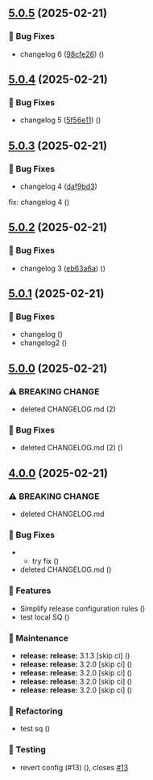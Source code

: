 ## [5.0.5](https://github.com/upstars-global/test-repo/compare/v5.0.4...v5.0.5) (2025-02-21)

### 🐛 Bug Fixes

* changelog 6 ([98cfe26](https://github.com/upstars-global/test-repo/commit/98cfe26ebb256d1d6fb58bc83fb090ac1552f685)) ([](https://github.com/upstars-global/test-repo/commit/98cfe26ebb256d1d6fb58bc83fb090ac1552f685))

## [5.0.4](https://github.com/upstars-global/test-repo/compare/v5.0.3...v5.0.4) (2025-02-21)

### 🐛 Bug Fixes

* changelog 5 ([5f56e11](https://github.com/upstars-global/test-repo/commit/5f56e1123395022634a6ff113c757841bcb3d931)) ([](https://github.com/upstars-global/test-repo/commit/5f56e1123395022634a6ff113c757841bcb3d931))

## [5.0.3](https://github.com/upstars-global/test-repo/compare/v5.0.2...v5.0.3) (2025-02-21)

### 🐛 Bug Fixes

* changelog 4 ([daf9bd3](https://github.com/upstars-global/test-repo/commit/daf9bd3a171ecb9bde84bb3a2c83c840d7017cd8))

fix: changelog 4 ([](https://github.com/upstars-global/test-repo/commit/daf9bd3a171ecb9bde84bb3a2c83c840d7017cd8))

## [5.0.2](https://github.com/upstars-global/test-repo/compare/v5.0.1...v5.0.2) (2025-02-21)

### 🐛 Bug Fixes

* changelog 3 ([eb63a6a](https://github.com/upstars-global/test-repo/commit/eb63a6ac304739985d968d66ef4279e47510f7d4)) ([](https://github.com/upstars-global/test-repo/commit/eb63a6ac304739985d968d66ef4279e47510f7d4))

## [5.0.1](https://github.com/upstars-global/test-repo/compare/v5.0.0...v5.0.1) (2025-02-21)

### 🐛 Bug Fixes

* changelog ([](https://github.com/upstars-global/test-repo/commit/8f575f2cc9f2219ec92a50360943e658542d86d6))
* changelog2 ([](https://github.com/upstars-global/test-repo/commit/fa005fc977d4c254efca292ca6a6739a01aff780))

## [5.0.0](https://github.com/upstars-global/test-repo/compare/v4.0.0...v5.0.0) (2025-02-21)

### ⚠ BREAKING CHANGE

* deleted CHANGELOG.md (2)

### 🐛 Bug Fixes

* deleted CHANGELOG.md (2) ([](https://github.com/upstars-global/test-repo/commit/434fa5c4401381fcdd649a51bc437f3ceaab3d8d))

## [4.0.0](https://github.com/upstars-global/test-repo/compare/v3.1.2...v4.0.0) (2025-02-21)

### ⚠ BREAKING CHANGE

* deleted CHANGELOG.md

### 🐛 Bug Fixes

* - try fix ([](https://github.com/upstars-global/test-repo/commit/b85d5ffac5c8db243bd8c14bef8e8d693edb4fc4))
* deleted CHANGELOG.md ([](https://github.com/upstars-global/test-repo/commit/9a97c474d539338f211e02713ee8f284c8f29c32))

### 🚀 Features

* Simplify release configuration rules ([](https://github.com/upstars-global/test-repo/commit/51a1caa07af75a02468a119a81dc4f294c754be2))
* test local  SQ ([](https://github.com/upstars-global/test-repo/commit/cac9995b453e9bde8bc3e04bb1bba637554ece32))

### 🔧 Maintenance

* **release:** **release:** 3.1.3 [skip ci] ([](https://github.com/upstars-global/test-repo/commit/9fee60b20aeb58d75d04f002127f5793fd392be2))
* **release:** **release:** 3.2.0 [skip ci] ([](https://github.com/upstars-global/test-repo/commit/5a4a943beba14f6a6096072e47d49648ef6e69a9))
* **release:** **release:** 3.2.0 [skip ci] ([](https://github.com/upstars-global/test-repo/commit/5b9869aea10e6b9e98b02eac54af123d73ec2c0f))
* **release:** **release:** 3.2.0 [skip ci] ([](https://github.com/upstars-global/test-repo/commit/82530824a6ae8c995954602c0587b419e07f52fe))
* **release:** **release:** 3.2.0 [skip ci] ([](https://github.com/upstars-global/test-repo/commit/22f606dfff151445ec70889a56e0af09b8c27755))

### 🔨 Refactoring

* test sq ([](https://github.com/upstars-global/test-repo/commit/9549a6bca830727a9e8a78823979fc0ca7c14af6))

### 🧪 Testing

* revert config (#13) ([](https://github.com/upstars-global/test-repo/commit/f173a3dce9c56fef67931a2bd047b115d4d81cf0)), closes [#13](https://github.com/upstars-global/test-repo/issues/13)
